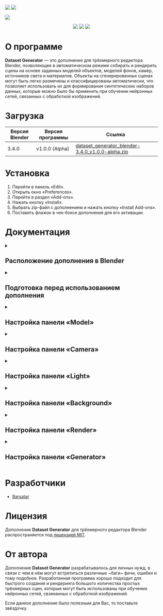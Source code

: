 <p align="left">
 <a href="https://github.com/Barsatar/dataset-generator-blender-addon/blob/main/README.ru.md"><img src="https://img.shields.io/badge/RU-grey"></a>
 <a href="https://github.com/Barsatar/dataset-generator-blender-addon/blob/main/README.md"><img src="https://img.shields.io/badge/EN-grey"></a>
</p>

<picture>
 <img src="https://github.com/Barsatar/Dataset_Generator_Addon_For_Blender/assets/61797005/26a39b03-83f4-46c9-adc3-56568467b942">
</picture>

<p align="center">
 <img src="https://img.shields.io/badge/Blender%20%20-%203.4.0%20-%20%23FF7400%09?logo=blender">
 <img src="https://img.shields.io/badge/Version%20%20-%20v1.0.0%20(Alpha)%20-%20%234479D4">
 <img src="https://img.shields.io/badge/License%20%20-%20MIT%20-%20%2300CC00">
</p>

<h1>О программе</h1>

**Dataset Generator** — это дополнение для трёхмерного редактора Blender, позволяющее в автоматическом режиме собирать и рендерить сцены на основе заданных моделей объектов, моделей фонов, камер, источников света и материалов. Объекты на сгенерированных сценах могут быть легко размечены и классифицированы автоматически, что позволяет использовать их для формирования синтетических наборов данных, которые можно было бы применить при обучении нейронных сетей, связанных с обработкой изображений.

<h1>Загрузка</h1>

| Версия Blender | Версия программы | Ссылка |
| --- | --- | --- |
| 3.4.0 | v1.0.0 (Alpha) | [dataset_generator_blender-3.4.0_v1.0.0-alpha.zip](https://github.com/Barsatar/dataset-generator-blender-addon/releases/download/release/dataset_generator_blender-3.4.0_v1.0.0-alpha.zip)

<h1>Установка</h1>

1) Перейти в панель «Edit».
2) Открыть окно «Preferences».
3) Перейти в раздел «Add-ons».
4) Нажать кнопку «Install».
5) Выбрать zip-файл с дополнением и нажать кнопку «Install Add-ons».
6) Поставить флажок в чек-боксе дополнения для его активации.

<h1>Документация</h1>

<details>
 <summary><h2>Расположение дополнения в Blender</h2></summary>

 > **3D Viewport > UI > Dataset Generator**

 <picture>
  <img src="https://github.com/Barsatar/dataset-generator-blender-addon/assets/61797005/fb047b15-3336-4431-b28b-5ab7db8cf9d9">
 </picture>
</details>

<details>
 <summary><h2>Подготовка перед использованием дополнения</h2></summary>

 <picture>
  <img src="https://github.com/Barsatar/dataset-generator-blender-addon/assets/61797005/fe71c0c7-255d-4c63-8035-27adae9623e4", height=300, align="left">
 </picture>

 Процесс подготовки сцены перед использованием **Dataset Generator** достаточно прост, однако для корректной работы дополнения необходимо выполнить несколько шагов.

 <br clear="left">

 <h3>Шаг 1. Создание коллекций</h3>
 
 + **«Model Collection»** — это коллекция, предназначенная для хранения моделей объектов, которые будут использоваться при генерации сцен.
 + **«Camera Collection»** — это коллекция, предназначенная для хранения камер, которые будут использоваться при рендеринге сгенерированных сцен.
 + **«Light Collection»** — это коллекция, предназначенная для хранения источников света, которые будут использоваться при рендеринге сгенерированных сцен.
 + **«Background Collection»** — это коллекция, предназначенная для хранения моделей объектов, на фоне которых будут распологаться модели объектов из «Model Collection» при генерации сцен.

 <picture>
  <img src="https://github.com/Barsatar/dataset-generator-blender-addon/assets/61797005/c1b2b736-c071-492f-9f7c-354de528d01a">
 </picture>

 <p></p>

 > **Примечание 1**: Названия коллекций могут отличаться от названий, представленных в данной документации.

 <h3>Шаг 2. Подготовка моделей объектов для «Model Collection»</h3>

 «Model Collection» пердназначена для хранения моделей объектов, являющихся целевыми объектами обнаружения, классификации или сегментации нейронными сетями. Это означает, что только для моделей объектов из данной коллекции будут генерироваться маски, необходимые для автоматического определения границ объектов в пределах сгенерированной сцены, а также назначаться классы объектов.

 Перед использованием **Dataset Generator** нужно удостовериться в том, что:

 + Модели объектов имеют тип «MESH».

   <picture>
    <img src="https://github.com/Barsatar/dataset-generator-blender-addon/assets/61797005/8388502d-6977-436e-9da8-a38236a58206">
   </picture>

   <p></p>

   > **Примечание 1**: «Model Collection» может содержать объекты с другими типами, однако они не будут использоваться дополнением при генерации сцен.\
   > **Примечание 2**: Для работы дополнения необходимо, чтобы в «Model Collection» находился хотя бы один объект с типом «MESH».

 + Название объекта модели и название объекта данных о модели совпадают.

   <picture>
    <img src="https://github.com/Barsatar/dataset-generator-blender-addon/assets/61797005/949c31d1-1884-44a9-8e67-67c98c5ec7fb">
   </picture>

 + Модели объектов, состоящих из нескольких частей, объединены в один объект и имеют один объект данных.
 
   <picture>
    <img src="https://github.com/Barsatar/dataset-generator-blender-addon/assets/61797005/b6ab3bb5-1687-4f24-866d-a69fcc61011f" height=150>
   </picture>
 
   <p></p>
   
   > **Примечание 3:** Части составной модели объекта, необъединённые в один объект и не имеющие один объект данных, будут восприниматься дополнением как отдельные модели объектов.
 
 + Исходные точки («Origin point») моделей объектов находятся в требуемых местах.
 
   <picture>
    <img src="https://github.com/Barsatar/dataset-generator-blender-addon/assets/61797005/25370c3f-95df-4e02-9aa3-99556adf73b2" height=150>
   </picture>
 
 <h3>Шаг 3. Подготовка камер для «Camera Collection»</h3>
 
 «Camera Collection» предназначена для хранения камер, при помощи которых будет осуществляться рендеринг создаваемых сцен. Основной задачей, которую нужно выполнить при подготовке, является расстановка камер в необходимые положения в пределах сцены.
 
 Перед использованием **Dataset Generator** нужно удостовериться в том, что:
 
 + Объекты камер имеют тип «CAMERA».
 
   <picture>
    <img src="https://github.com/Barsatar/dataset-generator-blender-addon/assets/61797005/56237f0a-4c19-41f0-9fd1-fd1623206d88">
   </picture>

   <p></p>

   > **Примечание 1**: «Camera Collection» может содержать объекты с другими типами, однако они не будут использоваться дополнением при рендеринге сцен.\
   > **Примечание 2**: Для работы дополнения необходимо, чтобы в «Camera Collection» находился хотя бы один объект с типом «CAMERA».

 + Название объекта камеры и название объекта данных о камере совпадают.
 
   <picture>
    <img src="https://github.com/Barsatar/dataset-generator-blender-addon/assets/61797005/48373a15-bfab-4470-ac1d-29937899a294">
   </picture>
 
 <h3>Шаг 4. Подготовка источников света для «Light Collection»</h3>
 
 «Light Collection» предназначена для хранения источников света, при помощи которых будет осуществляться рендеринг создаваемых сцен. Основной задачей, которую нужно выполнить при подготовке, является расстановка источников света в необходимые положения в пределах сцены.
 
 Перед использованием **Dataset Generator** нужно удостовериться в том, что:

 + Объекты источников света имеют тип «LIGHT».

   <picture>
    <img src="https://github.com/Barsatar/dataset-generator-blender-addon/assets/61797005/bf5a5fc3-cad5-4351-ad4c-643d356e3cd4">
   </picture>

   <p></p>

   > **Примечание 1**: «Light Collection» может содержать объекты с другими типами, однако они не будут использоваться дополнением при рендеринге сцен.\
   > **Примечание 2**: Для работы дополнения необходимо, чтобы в «Light Collection» находился хотя бы один объект с типом «LIGHT».

 + Название объекта источника света и название объекта данных об источнике света совпадают.

   <picture>
    <img src="https://github.com/Barsatar/dataset-generator-blender-addon/assets/61797005/0a9ca4ce-872f-4a53-be70-2174106d7ea4">
   </picture>

 <h3>Шаг 5. Подготовка моделей фоновых объектов для «Background Collection»</h3>

 «Background Collection» предназначена для хранения моделей фоновых объектов, вершины которых используются в качестве точек привязки моделей объектов из «Model Collection» при генерации сцен. Основными задачами, которые нужно выполнить при подготовке, являются рассположение моделей фоновых объектов в необходимых местах в пределах сцены и формирование групп вершин, которые будут использоваться для привязки моделей объектов из «Model Collection».
 
 <picture>
  <img src="https://github.com/Barsatar/dataset-generator-blender-addon/assets/61797005/cef98e9f-31c1-4770-8887-e6a9ce0c473e" height=200 align="left">
 </picture>
 
 <picture>
  <img src="https://github.com/Barsatar/dataset-generator-blender-addon/assets/61797005/a75a26ba-bc08-4151-ab64-14e444ca1107" height=200>
 </picture>
 
 <br clear="left">
 <p></p>
 
 Перед использованием **Dataset Generator** нужно удостовериться в том, что:
 
 + Модели фоновых объектов имеют тип «MESH».
 
   <picture>
    <img src="https://github.com/Barsatar/dataset-generator-blender-addon/assets/61797005/630287f1-a143-4edd-b40e-f904bc8f61ed">
   </picture>
 
   <p></p>
 
   > **Примечание 1**: «Background Collection» может содержать объекты с другими типами, однако они не будут использоваться дополнением при генерации сцен.\
   > **Примечание 2**: Для работы дополнения необходимо, чтобы в «Background Collection» находился хотя бы один объект с типом «MESH».
 
 + Название объекта фоновой модели и название объекта данных о фоновой модели совпадают.
 
   <picture>
    <img src="https://github.com/Barsatar/dataset-generator-blender-addon/assets/61797005/229c362d-ec82-49ed-b372-545d4d1e5eab">
   </picture>
 
 + Для моделей фоновых объектов назначены группы вершин.
 
   <picture>
    <img src="https://github.com/Barsatar/dataset-generator-blender-addon/assets/61797005/f50fb510-687b-4dee-836a-90ed5afabe72">
   </picture>
 
   <p></p>
 
   > **Примечание 3**: Для работы дополнения необходимо, чтобы для каждой модели фонового объекта из «Background Collection» была назначена хотя бы одна группа вершин.
 
 + Модели фоновых объектов, состоящих из нескольких частей, объединены в один объект и имеют один объект данных.
   
   > **Примечание 4:** Части составной модели фонового объекта, необъединённые в один объект и не имеющие один объект данных, будут восприниматься дополнением как отдельные модели фоновых объектов.
 
 <h3>Шаг 6. Подготовка материалов для моделей</h2>
 
 Материалы для моделей целевых объектов обнаружения и моделей фоновых объектов не требуют особой подготовки. Для удобства назначения материалов моделям рекомендуется называть материалы в соответсвии с какой-либо методикой, которая позволяет быстро группировать материалы. Например, **«Тип модели» > «Тип материала» > «Номер материала»**.
 
 <picture>
  <img src="https://github.com/Barsatar/dataset-generator-blender-addon/assets/61797005/29756a81-3c1b-4660-8d31-85e290470bcd">
 </picture>
 
 <p></p>
 
 Также рекомендуется создать отдельный объект, не участвующий в генерации сцен, в котором будут храниться все созданные материалы, так как существует риск потери материалов в процессе работы данного дополнения.
</details>

<details>
 <summary><h2>Настройка панели «Model»</h2></summary>
 
 > Документация в разработке.
</details>

<details>
 <summary><h2>Настройка панели «Camera»</h2></summary>
 
 > Документация в разработке.
</details>

<details>
 <summary><h2>Настройка панели «Light»</h2></summary>
 
 > Документация в разработке.
</details>

<details>
 <summary><h2>Настройка панели «Background»</h2></summary>
 
 > Документация в разработке.
</details>

<details>
 <summary><h2>Настройка панели «Render»</h2></summary>
 
 > Документация в разработке.
</details>

<details>
 <summary><h2>Настройка панели «Generator»</h2></summary>
 
 > Документация в разработке.
</details>

<h1>Разработчики</h1>

+ [Barsatar](https://github.com/Barsatar)

<h1>Лицензия</h1>

Дополнение **Dataset Generator** для трёхмерного редактора Blender распространяется под [лицензией MIT](https://github.com/Barsatar/dataset-generator-blender-addon/blob/main/LICENSE.ru.md).

<h1>От автора</h1>

Дополнение **Dataset Generator** разрабатывалось для личных нужд, в связи с чем в нём могут встретиться различные ~баги~ фичи, ошибки и тому подобное. Разработанная программа хорошо подходит для быстрого создания и рендеринга большого количества простых трёхмерных сцен, которые могут быть использованы при обучении нейронных сетей, свзянанных с обработкой изображений.

Если данное дополнение было полезным для Вас, то поставьте звёздочку.
